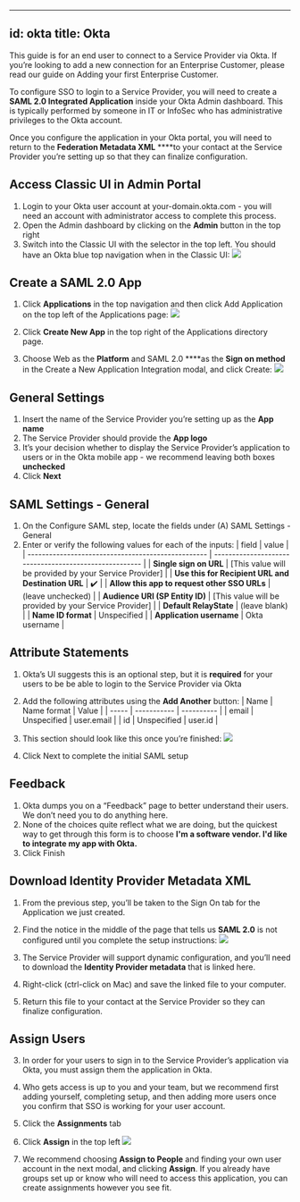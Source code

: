 
---
id: okta
title: Okta
---

This guide is for an end user to connect to a Service Provider via Okta. If you’re looking to add a new connection for an Enterprise Customer, please read our guide on Adding your first Enterprise Customer.

To configure SSO to login to a Service Provider, you will need to create a **SAML 2.0 Integrated Application** inside your Okta Admin dashboard. This is typically performed by someone in IT or InfoSec who has administrative privileges to the Okta account.

Once you configure the application in your Okta portal, you will need to return to the **Federation Metadata XML** ****to your contact at the Service Provider you’re setting up so that they can finalize configuration.

## Access Classic UI in Admin Portal
1. Login to your Okta user account at your-domain.okta.com - you will need an account with administrator access to complete this process.
2. Open the Admin dashboard by clicking on the **Admin** button in the top right 
3. Switch into the Classic UI with the selector in the top left. You should have an Okta blue top navigation when in the Classic UI:
![](https://paper-attachments.dropbox.com/s_29E48A2A16B9151D65C0D3F5A2A3AEBA2CC154801EC18822C23E362A84811C2C_1598372182731_Screen+Shot+2020-08-25+at+12.15.30+PM.png)

## Create a SAML 2.0 App
1. Click **Applications** in the top navigation and then click Add Application on the top left of the Applications page:
![](https://paper-attachments.dropbox.com/s_29E48A2A16B9151D65C0D3F5A2A3AEBA2CC154801EC18822C23E362A84811C2C_1598372307711_Screen+Shot+2020-08-25+at+12.18.11+PM.png)

2. Click **Create New App** in the top right of the Applications directory page.
3. Choose Web as the **Platform** and SAML 2.0 ****as the **Sign on method** in the Create a New Application Integration modal, and click Create:
![](https://paper-attachments.dropbox.com/s_29E48A2A16B9151D65C0D3F5A2A3AEBA2CC154801EC18822C23E362A84811C2C_1598372534368_Screen+Shot+2020-08-25+at+12.21.57+PM.png)

## General Settings
1. Insert the name of the Service Provider you’re setting up as the **App name**
2. The Service Provider should provide the **App logo**
3. It’s your decision whether to display the Service Provider’s application to users or in the Okta mobile app - we recommend leaving both boxes **unchecked**
4. Click **Next**
## SAML Settings - General
1. On the Configure SAML step, locate the fields under (A) SAML Settings - General
2. Enter or verify the following values for each of the inputs:
| field                                              | value                                                  |
| -------------------------------------------------- | ------------------------------------------------------ |
| **Single sign on URL**                             | [This value will be provided by your Service Provider] |
| **Use this for Recipient URL and Destination URL** | ✔️                                                     |
| **Allow this app to request other SSO URLs**       | (leave unchecked)                                      |
| **Audience URI (SP Entity ID)**                    | [This value will be provided by your Service Provider] |
| **Default RelayState**                             | (leave blank)                                          |
| **Name ID format**                                 | Unspecified                                            |
| **Application username**                           | Okta username                                          |

## Attribute Statements
1. Okta’s UI suggests this is an optional step, but it is **required** for your users to be be able to login to the Service Provider via Okta
2. Add the following attributes using the **Add Another** button:
| Name  | Name format | Value      |
| ----- | ----------- | ---------- |
| email | Unspecified | user.email |
| id    | Unspecified | user.id    |

3. This section should look like this once you’re finished:
![](https://paper-attachments.dropbox.com/s_29E48A2A16B9151D65C0D3F5A2A3AEBA2CC154801EC18822C23E362A84811C2C_1598373396597_Screen+Shot+2020-08-25+at+12.34.52+PM.png)

4. Click Next to complete the initial SAML setup
## Feedback
1. Okta dumps you on a “Feedback” page to better understand their users. We don’t need you to do anything here.
2. None of the choices quite reflect what we are doing, but the quickest way to get through this form is to choose **I'm a software vendor. I'd like to integrate my app with Okta.**
3. Click Finish
## Download Identity Provider Metadata XML
1. From the previous step, you’ll be taken to the Sign On tab for the Application we just created.
2. Find the notice in the middle of the page that tells us **SAML 2.0** is not configured until you complete the setup instructions:
![](https://paper-attachments.dropbox.com/s_29E48A2A16B9151D65C0D3F5A2A3AEBA2CC154801EC18822C23E362A84811C2C_1598373836653_Screen+Shot+2020-08-25+at+12.43.23+PM.png)

3. The Service Provider will support dynamic configuration, and you’ll need to download the **Identity Provider metadata** that is linked here.
4. Right-click (ctrl-click on Mac) and save the linked file to your computer.
5. Return this file to your contact at the Service Provider so they can finalize configuration.
## Assign Users
3. In order for your users to sign in to the Service Provider’s application via Okta, you must assign them the application in Okta.
4. Who gets access is up to you and your team, but we recommend first adding yourself, completing setup, and then adding more users once you confirm that SSO is working for your user account. 
5. Click the **Assignments** tab
6. Click **Assign** in the top left
![](https://paper-attachments.dropbox.com/s_29E48A2A16B9151D65C0D3F5A2A3AEBA2CC154801EC18822C23E362A84811C2C_1598374109055_Screen+Shot+2020-08-25+at+12.48.13+PM.png)

5. We recommend choosing **Assign to People** and finding your own user account in the next modal, and clicking **Assign**. If you already have groups set up or know who will need to access this application, you can create assignments however you see fit.




